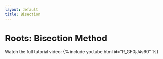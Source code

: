 ```yaml
---
layout: default
title: Bisection
---
```

# Roots: Bisection Method

Watch the full tutorial video:
{% include youtube.html id="R_GF0jJ4s60" %} 


